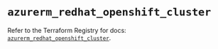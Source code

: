 # `azurerm_redhat_openshift_cluster`

Refer to the Terraform Registry for docs: [`azurerm_redhat_openshift_cluster`](https://registry.terraform.io/providers/hashicorp/azurerm/4.4.0/docs/resources/redhat_openshift_cluster).
